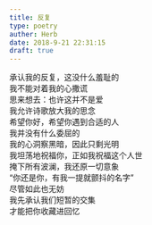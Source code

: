 ```yaml
---
title: 反复
type: poetry
auther: Herb
date: 2018-9-21 22:31:15
draft: true
---
```

承认我的反复，这没什么羞耻的  
我不能对着我的心撒谎  
思来想去：也许这并不是爱  
我允许诗歌放大我的思念    
希望你好，希望你遇到合适的人  
我并没有什么委屈的  
我的心洞察黑暗，因此只剩光明  
我坦荡地祝福你，正如我祝福这个人世    
掩下所有波澜，我还原一切意象  
“你还是你，有我一提就颤抖的名字”  
尽管如此也无妨  
我先承认我们短暂的交集  
才能把你收藏进回忆